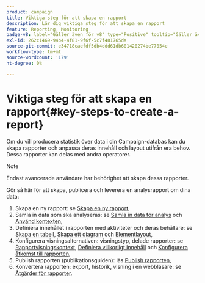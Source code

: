 ```yaml
---
product: campaign
title: Viktiga steg för att skapa en rapport
description: Lär dig viktiga steg för att skapa en rapport
feature: Reporting, Monitoring
badge-v8: label="Gäller även för v8" type="Positive" tooltip="Gäller även Campaign v8"
exl-id: 262c1469-94b4-4f81-9f6f-5c7f481765da
source-git-commit: e34718caefdf5db4ddd61db601420274be77054e
workflow-type: tm+mt
source-wordcount: '179'
ht-degree: 0%

---
```


# Viktiga steg för att skapa en rapport{#key-steps-to-create-a-report}



Om du vill producera statistik över data i din Campaign-databas kan du skapa rapporter och anpassa deras innehåll och layout utifrån era behov. Dessa rapporter kan delas med andra operatorer.

>[!NOTE]
>
>Endast avancerade användare har behörighet att skapa dessa rapporter.

Gör så här för att skapa, publicera och leverera en analysrapport om dina data:

1. Skapa en ny rapport: se [Skapa en ny rapport](../../reporting/using/creating-a-new-report.md),
1. Samla in data som ska analyseras: se [Samla in data för analys](../../reporting/using/collecting-data-to-analyze.md) och [Använd kontexten](../../reporting/using/using-the-context.md),
1. Definiera innehållet i rapporten med aktiviteter och deras behållare: se [Skapa en tabell](../../reporting/using/creating-a-table.md), [Skapa ett diagram](../../reporting/using/creating-a-chart.md) och [Elementlayout](../../reporting/using/element-layout.md),
1. Konfigurera visningsalternativen: visningstyp, delade rapporter: se [Rapportvisningskontext](../../reporting/using/configuring-access-to-the-report.md#report-display-context), [Definiera villkorligt innehåll](../../reporting/using/defining-a-conditional-content.md) och [Konfigurera åtkomst till rapporten](../../reporting/using/configuring-access-to-the-report.md),
1. Publish rapporten (publikationsguiden): läs [Publish rapporten](../../reporting/using/configuring-access-to-the-report.md#publishing-the-report),
1. Konvertera rapporten: export, historik, visning i en webbläsare: se [Åtgärder för rapporter](../../reporting/using/actions-on-reports.md).
